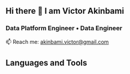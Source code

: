 ## Hi there 👋 I am Victor Akinbami


### Data Platform Engineer • Data Engineer


📫 Reach me: akinbami.victor@gmail.com
## Languages and Tools







